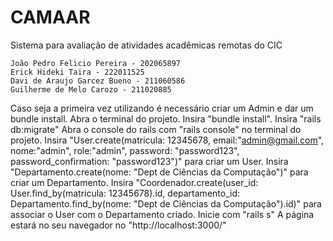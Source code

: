 # CAMAAR
Sistema para avaliação de atividades acadêmicas remotas do CIC

    João Pedro Felicio Pereira - 202065897
    Erick Hideki Taira - 222011525
    Davi de Araujo Garcez Bueno - 211060586
    Guilherme de Melo Carozo - 211020885
    
Caso seja a primeira vez utilizando é necessário criar um Admin e dar um bundle install.
Abra o terminal do projeto.
Insira "bundle install".
Insira "rails db:migrate"
Abra o console do rails com "rails console" no terminal do projeto.
Insira "User.create(matricula: 12345678, email:"admin@gmail.com", nome:"admin", role:"admin", password: "password123", password_confirmation: "password123")" para criar um User.
Insira "Departamento.create(nome: "Dept de Ciências da Computação")" para criar um Departamento.
Insira "Coordenador.create(user_id: User.find_by(matricula: 12345678).id, departamento_id:  Departamento.find_by(nome: "Dept de Ciências da Computação").id)" para associar o User com o Departamento criado.
Inicie com "rails s"
A página estará no seu navegador no "http://localhost:3000/"

